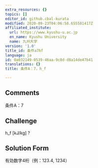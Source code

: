 ```yaml
---
extra_resources: {}
topics: []
editor_id: github.cbal-kurata
modified: 2020-09-23T04:06:58.655581417Z
affiliated_institute:
  url: https://www.kyushu-u.ac.jp
  en_name: Kyushu University
  name: 九州大学
version: '1.0'
title_id: 条件a7hf
language: ja
id: 0a032149-0539-46aa-9c8d-d8a14de47b41
translations: {}
title: 条件A：7，h_f

---
```


## Comments
条件A：7

## Challenge
h_f [kJ/kg] ?

## Solution Form
有効数字4桁（例：123.4,  1234）




